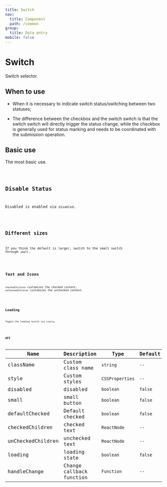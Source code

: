 ```yaml
---
title: Switch
nav:
  title: Component
  path: /common
group:
  title: Data entry
mobile: false
---
```


# Switch

Switch selector.

## When to use

- When it is necessary to indicate switch status/switching between two statuses;

- The difference between the checkbox and the switch switch is that the switch switch will directly trigger the status change, while the checkbox is generally used for status marking and needs to be coordinated with the submission operation.

## Basic use

The most basic use.

<code src="./demos/index1.tsx"/>

## Disable Status

Disabled is enabled via `disabled`.

<code src="./demos/index2.tsx" />

## Different sizes

If you think the default is larger, switch to the small switch through `small`.

<code src="./demos/index3.tsx" />

## Text and Icons

`checkedChildren` customizes the checked content, `unCheckedChildren` customizes the unchecked content.

<code src="./demos/index4.tsx" />

## Loading

Toggle the loading switch via `loading`.

<code src="./demos/index5.tsx" />

## API

| Name              | Description              | Type            | Default |
| ----------------- | ------------------------ | --------------- | ------- |
| className         | Custom class name        | `string`        | `--`    |
| style             | Custom styles            | `CSSProperties` | `--`    |
| disabled          | disabled                 | `boolean`       | `false` |
| small             | small button             | `boolean`       | `false` |
| defaultChecked    | Default checked          | `boolean`       | `false` |
| checkedChildren   | checked text             | `ReactNode`     | `--`    |
| unCheckedChildren | unchecked text           | `ReactNode`     | `--`    |
| loading           | loading state            | `boolean`       | `false` |
| handleChange      | Change callback function | `Function`      | `--`    |
